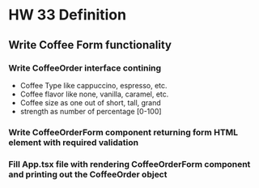 # HW 33 Definition 
## Write Coffee Form functionality
### Write CoffeeOrder interface contining
- Coffee Type like cappuccino, espresso, etc.
- Coffee flavor like none, vanilla, caramel, etc.
- Coffee size as one out of short, tall, grand
- strength as number of percentage [0-100]
### Write CoffeeOrderForm component returning form HTML element with required validation
### Fill App.tsx file with rendering CoffeeOrderForm component and printing out the CoffeeOrder object 
